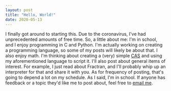```yaml
---
layout: post
title: "Hello, World!"
date: 2020-05-13
---
```


I finally got around to starting this. Due to the coronavirus, I've had unprecedented amounts of free time.
So, a little about me: I'm in school, and I enjoy programming in C and Python. I'm actually working on creating a programming language, so some of my posts will likely be about that. I also enjoy math. I'm thinking about creating a (very) simple [CAS](https://en.wikipedia.org/wiki/Computer_algebra_system) and using my aforementioned language to script it.
I'll also post about general items of interest. For example, I just read about Fractran, and I'll probably whip up an interpreter for that and share it with you.
As for frequency of posting, that's going to depend a lot on my schedule. As I said, I'm in school.
If anyone has feedback or a topic they'd like me to post about, feel free to [email me](mailto:rzach@outlook.com).

